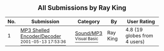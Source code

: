 ﻿<div align="center">

## All Submissions by Ray King

</div>

No.  | Submission | Category | By   | User Rating
---- | ---------- | -------- | ---- | -----------
1 | [MP3 Shelled Encoder/Decoder<br /><sup>2001-05-13 17:53:36</sup>](https://github.com/Planet-Source-Code/ray-king-mp3-shelled-encoder-decoder__1-23166) | [Sound/MP3<br /><sup>Visual Basic</sup>](../ByCategory/sound-mp3__1-45.md) | Ray King | 4.8 (19 globes from 4 users)
